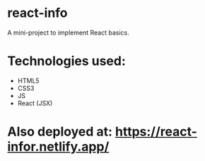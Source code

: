 # react-info
A mini-project to implement React basics.

# Technologies used:
- HTML5
- CSS3
- JS
- React (JSX)

# Also deployed at: https://react-infor.netlify.app/
